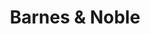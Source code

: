 ---
title: "Barnes & Noble"
url: /rochester/barnes-und-noble-greece-ridge-center-drive/
shop: Bücher
---